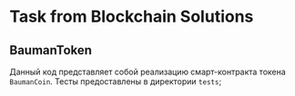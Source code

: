 # Task from Blockchain Solutions
## BaumanToken

Данный код представляет собой реализацию смарт-контракта токена `BaumanCoin`.
Тесты предоставлены в директории `tests`;